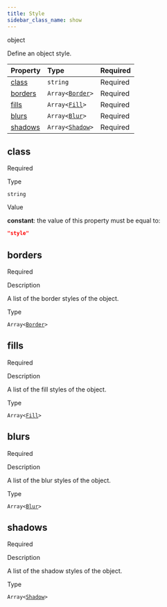 ```yaml
---
title: Style
sidebar_class_name: show
---
```


<div className="section-type">

<div className="badge-type">object</div>

</div>

Define an object style.

<div className="property-preview">

<div className="property-table">

| Property            | Type                                                                        | Required                                            |
| :------------------ | :-------------------------------------------------------------------------- | :-------------------------------------------------- |
| [class](#class)     | `string`                                                                    | <span className="property-required">Required</span> |
| [borders](#borders) | <code>Array&lt;<a href="/specs/vectorgraphics/border">Border</a>&gt;</code> | <span className="property-required">Required</span> |
| [fills](#fills)     | <code>Array&lt;<a href="/specs/vectorgraphics/fill">Fill</a>&gt;</code>     | <span className="property-required">Required</span> |
| [blurs](#blurs)     | <code>Array&lt;<a href="/specs/vectorgraphics/blur">Blur</a>&gt;</code>     | <span className="property-required">Required</span> |
| [shadows](#shadows) | <code>Array&lt;<a href="/specs/vectorgraphics/shadow">Shadow</a>&gt;</code> | <span className="property-required">Required</span> |

</div>

</div>

<div className="property">

<div className="property-heading">

## class

<span className="property-required">Required</span>

</div>

<div className="property-item">

Type

`string`

</div>

<div className="property-item">

Value

<div className="value-description">

**constant**: the value of this property must be equal to:

```json
"style"
```

</div>

</div>

</div>

<div className="property">

<div className="property-heading">

## borders

<span className="property-required">Required</span>

</div>

<div className="property-item">

Description

A list of the border styles of the object.

</div>

<div className="property-item">

Type

<code>Array&lt;<a href="/specs/vectorgraphics/border">Border</a>&gt;</code>

</div>

</div>

<div className="property">

<div className="property-heading">

## fills

<span className="property-required">Required</span>

</div>

<div className="property-item">

Description

A list of the fill styles of the object.

</div>

<div className="property-item">

Type

<code>Array&lt;<a href="/specs/vectorgraphics/fill">Fill</a>&gt;</code>

</div>

</div>

<div className="property">

<div className="property-heading">

## blurs

<span className="property-required">Required</span>

</div>

<div className="property-item">

Description

A list of the blur styles of the object.

</div>

<div className="property-item">

Type

<code>Array&lt;<a href="/specs/vectorgraphics/blur">Blur</a>&gt;</code>

</div>

</div>

<div className="property">

<div className="property-heading">

## shadows

<span className="property-required">Required</span>

</div>

<div className="property-item">

Description

A list of the shadow styles of the object.

</div>

<div className="property-item">

Type

<code>Array&lt;<a href="/specs/vectorgraphics/shadow">Shadow</a>&gt;</code>

</div>

</div>
